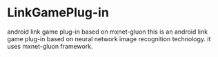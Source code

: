 # LinkGamePlug-in
android link game plug-in based on  mxnet-gluon
this is an android link game plug-in based on neural network image recognition technology.
it uses mxnet-gluon framework.

